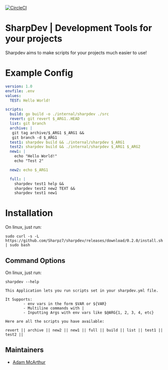 [![CircleCI](https://circleci.com/gh/Sharpz7/sharpdev.svg?style=svg)](https://circleci.com/gh/Sharpz7/sharpdev)


# SharpDev | Development Tools for your projects

Sharpdev aims to make scripts for your projects much easier to use!

# Example Config
```yml
version: 1.0
envfile: .env
values:
  TEST: Hello World!

scripts:
  build: go build -o ./internal/sharpdev ./src
  revert: git revert $_ARG1..HEAD
  list: git branch
  archive: |
   git tag archive/$_ARG1 $_ARG1 &&
   git branch -d $_ARG1
  test1: sharpdev build && ./internal/sharpdev $_ARG1
  test2: sharpdev build && ./internal/sharpdev $_ARG1 $_ARG2
  new1: |
    echo "Hello World!"
    echo "Test 2"

  new2: echo $_ARG1

  full: |
    sharpdev test1 help &&
    sharpdev test2 new2 TEXT &&
    sharpdev test1 new1
```

# Installation
On linux, just run:
```console
sudo curl -s -L https://github.com/Sharpz7/sharpdev/releases/download/0.2.0/install.sh | sudo bash
```

## Command Options

On linux, just run:
```console
sharpdev --help

This Application lets you run scripts set in your sharpdev.yml file.

It Supports:
        - env vars in the form $VAR or ${VAR}
        - Multiline commands with |
        - Inputting Args with env vars like $@ARG{1, 2, 3, 4, etc}

Here are all the scripts you have available:

revert || archive || new2 || new1 || full || build || list || test1 || test2 ||
```

## Maintainers

- [Adam McArthur](https://adam.mcaq.me)
